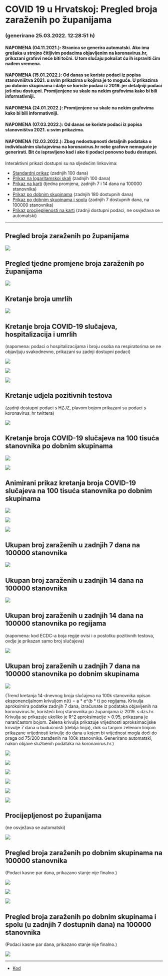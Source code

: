 # COVID 19 u Hrvatskoj: Pregled broja zaraženih po županijama

### (generirano 25.03.2022. 12:28:51 h)

#### NAPOMENA (04.11.2021.): Stranica se generira automatski. Ako ima grešaka u strojno čitljivim podacima objavljenim na koronavirus.hr, prikazani grafovi neće biti točni. U tom slučaju pokušat ću ih ispraviti čim nađem vremena.

#### NAPOMENA (15.01.2022.): Od danas se koriste podaci iz popisa stanovništva 2021. u svim prikazima u kojima je to moguće. U prikazima po dobnim skupinama i dalje se koriste podaci iz 2019. jer detaljniji podaci još nisu dostupni. Promijenjene su skale na nekim grafovima kako bi bili informativniji.

#### NAPOMENA (24.01.2022.): Promijenjene su skale na nekim grafovima kako bi bili informativniji.

#### NAPOMENA (07.03.2022.): Od danas se koriste podaci iz popisa stanovništva 2021. u svim prikazima.

#### NAPOMENA (12.03.2022.): Zbog nedostupnosti detaljnih podataka o individualnim slučajevima na koronavirus.hr neke grafove nemoguće je generirati. Bit će ispravljeno kad i ako ti podaci ponovno budu dostupni.

Interaktivni prikazi dostupni su na sljedećim linkovima:

- [Standardni prikaz](html/index.html) (zadnjih 100 dana)
- [Prikaz na logaritamskoj skali](html/index_log.html) (zadnjih 100 dana)
- [Prikaz na karti](html/index_map.html) (tjedna promjena, zadnjih 7 i 14 dana na 100000 stanovnika)
- [Prikaz po dobnim skupinama](html/index_per_age.html) (zadnjih 180 dostupnih dana)
- [Prikaz po dobnim skupinama i spolu](html/index_pyramid.html) (zadnjih 7 dostupnih dana, na 100000 stanovnika)
- [Prikaz procijepljenosti na karti](html/index_vaccination.html) (zadnji dostupni podaci, ne osvježava se automatski)

-----

## Pregled broja zaraženih po županijama

![](img/2022_03_24_line_plots.png)

## Pregled tjedne promjene broja zaraženih po županijama

![](img/2022_03_24_map.png)

## Kretanje broja umrlih

![](img/2022_03_24_deaths_shaded.png)

## Kretanje broja COVID-19 slučajeva, hospitalizacija i umrlih

(napomena: podaci o hospitalizacijama i broju osoba na respiratorima se ne objavljuju svakodnevno, prikazani su zadnji dostupni podaci)

![](img/2022_03_24_cases_hospitalisations_deaths.png)

![](img/2022_03_24_cases_hospitalisations_deaths_log.png)

![](img/2022_03_24_cases_hospitalisations_deaths_log_age.png)

## Kretanje udjela pozitivnih testova

(zadnji dostupni podaci s HZJZ, plavom bojom prikazani su podaci s koronavirus_hr twittera)

![](img/2022_03_24_percentage_positive_tests.png)

## Kretanje broja COVID-19 slučajeva na 100 tisuća stanovnika po dobnim skupinama

![](img/2022_03_24_cases_per_age_group_lines.png)

![](img/2022_03_24_cases_per_age_group_lines_log.png)

## Animirani prikaz kretanja broja COVID-19 slučajeva na 100 tisuća stanovnika po dobnim skupinama

![](img/2022_03_24anim_aug_1200.gif)

![](img/anim_cases_2022_03_24_vs_2020.gif)

![](img/2022_03_24all_counties_dots.png)

## Ukupan broj zaraženih u zadnjih 7 dana na 100000 stanovnika

![](img/2022_03_24_map_7_day_per_100k.png)

## Ukupan broj zaraženih u zadnjih 14 dana na 100000 stanovnika

![](img/2022_03_24_map_14_day_per_100k.png)

## Ukupan broj zaraženih u zadnjih 14 dana na 100000 stanovnika po regijama

(napomena: kod ECDC-a boja regije ovisi i o postotku pozitivnih testova, ovdje je prikazan samo broj slučajeva)

![](img/2022_03_24_map_14_day_per_100k_region.png)

## Ukupan broj zaraženih u zadnjih 7 dana na 100000 stanovnika po dobnim skupinama

![](img/2022_03_24_map_7_day_per_100k_age_groups.png)

(Trend kretanja 14-dnevnog broja slučajeva na 100k stanovnika opisan eksponencijalnom krivuljom n(t) = a * e^(b * t) po regijama. Krivulja aproksimira podatke zadnjih 7 dana, izračunate iz podataka objavljenih na koronavirus.hr, koristeći broj stanovnika po županijama iz 2019. s dzs.hr. Krivulja se prikazuje ukoliko je R^2 aproksimacije > 0.95, prikazana je narančastom bojom. Zelena krivulja prikazuje vrijednosti aproksimacijske krivulje 7 dana u budućnosti (deblja linija), dok su tanjom zelenom linijom prikazane vrijednosti krivulje do dana u kojem bi vrijednost mogla doći do praga od 75/200 zaraženih na 100k stanovnika. Generirano automatski, nakon objave službenih podataka na koronavirus.hr.)

![](img/2022_03_24_current_Jadranska_Hrvatska.png)

![](img/2022_03_24_current_Panonska_Hrvatska.png)

![](img/2022_03_24_current_Grad_Zagreb.png)

![](img/2022_03_24_current_Sjeverna_Hrvatska.png)

![](img/2022_03_24_current_Republika_Hrvatska.png)

![](img/2022_03_24_cases_hospitalisations_deaths_Republika_Hrvatska.png)

## Procijepljenost po županijama

(ne osvježava se automatski)

![](img/2022_03_24_vaccination.png)

## Pregled broja zaraženih po dobnim skupinama na 100000 stanovnika

(Podaci kasne par dana, prikazano stanje nije finalno.)

![](img/2022_03_24_per_age_group.png)

![](img/2022_03_24_per_age_group_all_0.png)

![](img/2022_03_24_per_age_group_all_1.png)

## Pregled broja zaraženih po dobnim skupinama i spolu (u zadnjih 7 dostupnih dana) na 100000 stanovnika

(Podaci kasne par dana, prikazano stanje nije finalno.)

![](img/2022_03_24_pyramid.png)

-----

- [Kod](https://github.com/ppalasek/covid_plots_croatia)

